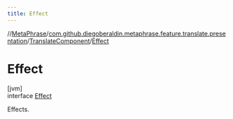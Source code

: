 ```yaml
---
title: Effect
---
```

//[MetaPhrase](../../../../index.html)/[com.github.diegoberaldin.metaphrase.feature.translate.presentation](../../index.html)/[TranslateComponent](../index.html)/[Effect](index.html)



# Effect



[jvm]\
interface [Effect](index.html)

Effects.


